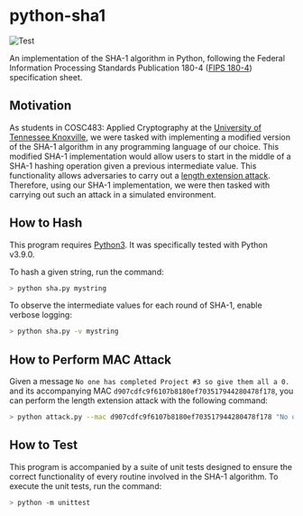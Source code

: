 # python-sha1
![Test](https://github.com/joeylemon/python-sha1/workflows/Test/badge.svg)

An implementation of the SHA-1 algorithm in Python, following the Federal Information Processing Standards Publication 180-4 ([FIPS 180-4](https://nvlpubs.nist.gov/nistpubs/FIPS/NIST.FIPS.180-4.pdf)) specification sheet.

## Motivation

As students in COSC483: Applied Cryptography at the [University of Tennessee Knoxville](https://utk.edu/), we were tasked with implementing a modified version of the SHA-1 algorithm in any programming language of our choice. This modified SHA-1 implementation would allow users to start in the middle of a SHA-1 hashing operation given a previous intermediate value. This functionality allows adversaries to carry out a [length extension attack](https://en.wikipedia.org/wiki/Length_extension_attack). Therefore, using our SHA-1 implementation, we were then tasked with carrying out such an attack in a simulated environment.

## How to Hash

This program requires [Python3](https://www.python.org/downloads/). It was specifically tested with Python v3.9.0.

To hash a given string, run the command:
```sh
> python sha.py mystring
```

To observe the intermediate values for each round of SHA-1, enable verbose logging:
```sh
> python sha.py -v mystring
```

## How to Perform MAC Attack

Given a message `No one has completed Project #3 so give them all a 0.` and its accompanying MAC `d907cdfc9f6107b8180ef703517944280478f178`, you can perform the length extension attack with the following command:
```sh
> python attack.py --mac d907cdfc9f6107b8180ef703517944280478f178 "No one has completed Project #3 so give them all a 0." "P.S. Except for Joey Lemon, go ahead and give him the full points."
```

## How to Test

This program is accompanied by a suite of unit tests designed to ensure the correct functionality of every routine involved in the SHA-1 algorithm. To execute the unit tests, run the command:

```sh
> python -m unittest
```

